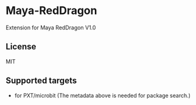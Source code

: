 # Maya-RedDragon

Extension for Maya RedDragon V1.0

## License

MIT

## Supported targets

* for PXT/microbit
(The metadata above is needed for package search.)
